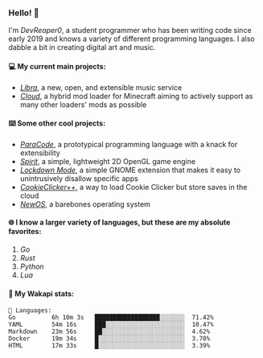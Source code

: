 ### Hello! 👋

I'm _DevReaper0_, a student programmer who has been writing code since early 2019 and knows a variety of different programming languages. I also dabble a bit in creating digital art and music.

#### 💻 My current main projects:

-   _[Libra](https://github.com/LibraMusic)_, a new, open, and extensible music service
-   _[Cloud](https://github.com/CloudLoaderMC/CloudLoader)_, a hybrid mod loader for Minecraft aiming to actively support as many other loaders' mods as possible

#### ⌨️ Some other cool projects:

-   _[ParaCode](https://github.com/ParaCodeLang/ParaCode)_, a prototypical programming language with a knack for extensibility
-   _[Spirit](https://gitlab.com/DevReaper0/SpiritEngine)_, a simple, lightweight 2D OpenGL game engine
-   _[Lockdown Mode](https://github.com/DevReaper0/GNOME-LockdownMode)_, a simple GNOME extension that makes it easy to unintrusively disallow specific apps
-   _[CookieClicker++](https://github.com/DevReaper0/CookieClickerPlusPlus)_, a way to load Cookie Clicker but store saves in the cloud
-   _[NewOS](https://github.com/DevReaper0/NewOS)_, a barebones operating system

#### 🌐 I know a larger variety of languages, but these are my absolute favorites:

1. _Go_
2. _Rust_
3. _Python_
4. _Lua_

#### 📡 My Wakapi stats:

```text
💾 Languages:
Go          6h 10m 3s   ██████████████████░░░░░░░  71.42%
YAML        54m 16s     ███░░░░░░░░░░░░░░░░░░░░░░  10.47%
Markdown    23m 56s     ██░░░░░░░░░░░░░░░░░░░░░░░  4.62%
Docker      19m 34s     █░░░░░░░░░░░░░░░░░░░░░░░░  3.78%
HTML        17m 33s     █░░░░░░░░░░░░░░░░░░░░░░░░  3.39%
```
